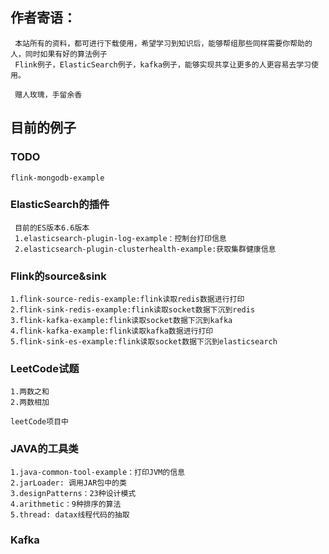  ## 作者寄语：
     本站所有的资料，都可进行下载使用，希望学习到知识后，能够帮组那些同样需要你帮助的人，同时如果有好的算法例子
     Flink例子，ElasticSearch例子，kafka例子，能够实现共享让更多的人更容易去学习使用。
     
     赠人玫瑰，手留余香
 ##  目前的例子
 
 ### TODO
    flink-mongodb-example
    
 ### ElasticSearch的插件
     目前的ES版本6.6版本
     1.elasticsearch-plugin-log-example：控制台打印信息
     2.elasticsearch-plugin-clusterhealth-example:获取集群健康信息
     
 ### Flink的source&sink
    1.flink-source-redis-example:flink读取redis数据进行打印
    2.flink-sink-redis-example:flink读取socket数据下沉到redis
    3.flink-kafka-example:flink读取socket数据下沉到kafka
    4.flink-kafka-example:flink读取kafka数据进行打印
    5.flink-sink-es-example:flink读取socket数据下沉到elasticsearch
    
    
 ### LeetCode试题
    1.两数之和
    2.两数相加
    
    leetCode项目中
 
 ### JAVA的工具类
    1.java-common-tool-example：打印JVM的信息
    2.jarLoader: 调用JAR包中的类
    3.designPatterns：23种设计模式
    4.arithmetic：9种排序的算法
    5.thread: datax线程代码的抽取
    
 ### Kafka
 
 

